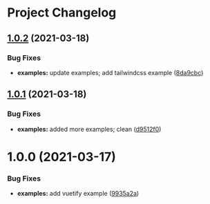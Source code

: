# Project Changelog

## [1.0.2](https://github.com/GrabarzUndPartner/nuxt-custom-elements-example/compare/v1.0.1...v1.0.2) (2021-03-18)


### Bug Fixes

* **examples:** update examples; add tailwindcss example ([8da9cbc](https://github.com/GrabarzUndPartner/nuxt-custom-elements-example/commit/8da9cbc00da97a2adca2a793a071730d3c87841f))

## [1.0.1](https://github.com/GrabarzUndPartner/nuxt-custom-elements-example/compare/v1.0.0...v1.0.1) (2021-03-18)


### Bug Fixes

* **examples:** added more examples; clean ([d9512f0](https://github.com/GrabarzUndPartner/nuxt-custom-elements-example/commit/d9512f0f09d5b64d2e6ae6d683c92b01973f3c65))

# 1.0.0 (2021-03-17)


### Bug Fixes

* **examples:** add vuetify example ([9935a2a](https://github.com/GrabarzUndPartner/nuxt-custom-elements-example/commit/9935a2acd50605dfe29435b0ccaaf0981dac4c72))
